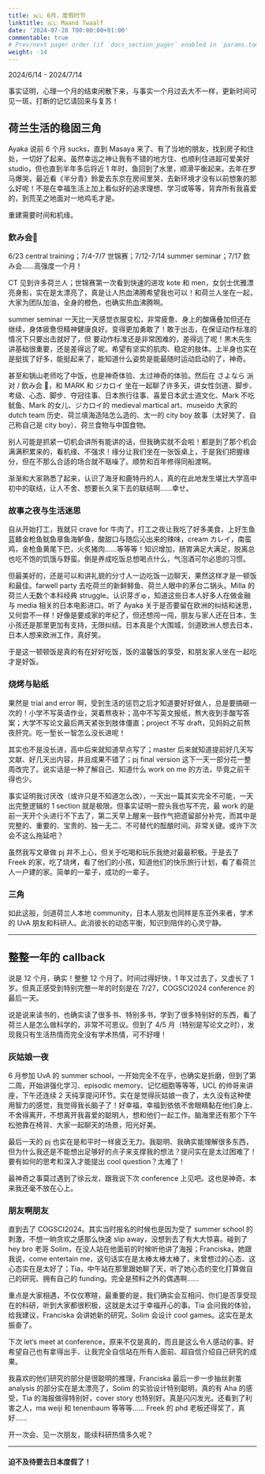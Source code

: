 ```yaml
---
title: 🇳🇱 6月，度假时节
linktitle: 🇳🇱 Maand Twaalf
date: '2024-07-28 T00:00:00+01:00'
commentable: true
# Prev/next pager order (if `docs_section_pager` enabled in `params.toml`)
weight: -14
---
```


2024/6/14 - 2024/7/14

事实证明，心理一个月的结束闲散下来，与事实一个月过去大不一样，更新时间可见一斑，打断的记忆请回来与复苏！

## 荷兰生活的稳固三角

Ayaka 说前 6 个月 sucks，直到 Masaya 来了、有了当地的朋友，找到房子和住处，一切好了起来。虽然幸运之神让我有不错的地方住、也顺利住进超可爱美好 studio，但也直到半年多后将近 1 年时，鱼回到了水里，顺滑平衡起来。去年在罗马爆哭，最近看《半分青》鈴愛去东京在房间里哭，去新环境才没有以前想象的那么好呢！不是在幸福生活上加上看似好的追求理想、学习或等等，背弃所有我喜爱的，到荒芜之地面对一地鸡毛才是。

重建需要时间和机缘。

### 飲み会🍻

6/23 central training；7/4-7/7 世锦赛；7/12-7/14 summer seminar；7/17 飲み会……高强度一个月！

CT 见到许多荷兰人；世锦赛第一次看到快速的进攻 kote 和 men，女剑士优雅漂亮身影，实在是太漂亮了，真是让人热血沸腾希望我也可以！和荷兰人坐在一起，大家为团队加油，全身的橙色，也确实热血沸腾啊。

summer seminar 一天比一天感觉衣服变松，非常疲惫、身上的酸痛叠加但还在继续，身体疲惫但精神健康良好。变得更加勇敢了！敢于出击，在保证动作标准的情况下只要出击就好了，但 要动作标准还是非常困难的，差得远了呢！黒木先生讲基础很重要，还是差得远了呢。希望有坚实的肌肉、稳定的肢体。上半身也实在是挺拔了好多，能挺起来了，能知道什么姿势是能最随时运动启动的了，神奇。

甚至和锅山老师吃了中饭，也是神奇体验、太过神奇的体验。然后在 さよなら 派对 / 飲み会 🍻，和 MARK 和 ジカロイ 坐在一起聊了许多天，讲女性剑道、脚步、考级、心态、脚步、夺冠往事、日本旅行往事、喜爱日本武士道文化、Mark 不吃鱿鱼、Mark 的女儿、ジカロイ的 medieval martical art、museido 大家的 dutch team 历史、荷兰填海造陆怎么造的、太一的 city boy 故事（太好笑了、自己称自己是 city boy）、荷兰食物与中国食物。

别人可能是抓紧一切机会讲所有能讲的话，但我确实就不会啦！都是到了那个机会满满积累来的，看机缘、不强求！缘分让我们坐在一张饭桌上，于是我们把握缘分，但在不那么合适的场合就不聒噪了。顺势和百年修得同船渡啊。

渐渐和大家熟悉了起来，认识了海牙和鹿特丹的人，真的在此地发生堪比大学高中初中的联结，让人不舍、想要长久呆下去的联结啊……幸せ。

### 故事之夜与生活迷思

自从开始打工，我就只 crave for 牛肉了。打工之夜让我吃了好多美食，上好生鱼蓝鳍金枪鱼鱿鱼章鱼海鲈鱼，酸甜口与随后沁出来的辣味，cream カレイ，南蛮鸡，金枪鱼黄尾下巴，火炙猪肉……等等等！知识增加，肠胃满足大满足，脱离总也吃不饱的饥饿与野蛮。倒是养成吃饭总想喝点什么，气泡酒可尔必思的习惯。

但最美好的，还是可以和讲礼貌的分寸人一边吃饭一边聊天，果然这样才是一顿饭和最佳。farwell party 去吃荷兰的新鲜鲱鱼、荷兰人眼中的茅台二锅头。Milla 的荷兰人无数个本科经典 struggle。认识芽ぎゅ，知道这些日本人好多人在做金融与 media 相关的日本电影进口。听了 Ayaka 关于是否要留在欧洲的纠结和迷思，又何尝不一样！好像是要成家的年纪了，但还想闯一闯，朋友与家人还在日本，生小孩还是那里更加有支持，无限纠结。日本真是个大围城，剑道欧洲人想去日本，日本人想来欧洲工作，真好笑。

于是这一顿顿饭是真的有在好好吃饭，饭的温馨饭的享受，和朋友家人坐在一起吃才是好饭。

### 烧烤与贴纸

果然是 trial and error 啊，受到生活的惩罚之后才知道要好好做人，总是要搞砸一次的！小学不写英语作业，哭着熬夜补；高中不写英文报纸，熬大夜到手酸写答案；大学不写论文最后两天紧张到肢体僵直；project 不写 draft，见妈妈之前熬夜肝完。吃一堑长一智怎么没长进呢！

其实也不是没长进，高中后来就知道早点写了；master 后来就知道提前好几天写文献、好几天出内容，并且成果不错了；pj final version 这下一天一部分花一整周改完了。说实话是一种了解自己、知道什么 work on me 的方法，毕竟之前干得也少。

事实证明我讨厌改（或许只是不知道怎么改），一天出一篇其实完全不可能，一天出完整逻辑的 1 section 就是极限。但事实证明一腔头我也写不完，最 work 的是前一天开个头进行不下去了，第二天早上醒来一鼓作气把遗留部分补完，而其中是完整的、重要的、宝贵的、独一无二、不可替代的酝酿时间。非常关键。或许下次会不这么拖延吧？

虽然我写文章做 pj 并不上心，但关于吃喝和玩乐我绝对最最积极。于是去了 Freek 的家，吃了烧烤，看了他们的小孩，知道他们的快乐旅行计划，看了看荷兰人一户建的家。简单的一辈子，成功的一辈子。

### 三角

如此这般，剑道荷兰人本地 community，日本人朋友也同样是东亚外来者，学术的 UvA 朋友和科研人。此消彼长的动态平衡，知识到陪伴的心灵宁静。

---

## 整整一年的 callback

说是 12 个月，确实！整整 12 个月了。时间过得好快，1 年又过去了，又虚长了 1 岁。但真正感受到特别完整一年的时刻是在 7/27，COGSCI2024 conference 的最后一天。

说是说来读书的，也确实读了很多书、特别多书，学到了很多特别好的东西，看了荷兰人是怎么做科学的，非常不可思议。但到了 4/5 月（特别是写论文之时），发现我只有生活热情而完全没有学术热情，可不好哩！

### 灰姑娘一夜

6 月参加 UvA 的 summer school，一开始完全不在乎，也确实是折磨，但到了第二周，开始讲强化学习、episodic memory、记忆细胞等等等，UCL 的帅哥来讲座，下午还连续 2 天纯享提问环节。实在是觉得灰姑娘一夜了，太久没有这种使用智力的感觉，我觉得我长脑子了！好幸福，幸福到依依不舍眼睛黏在他们身上、不舍得离开，不想离开我喜爱的聪明人，想和他们一起工作。脑海里还有那个下午松弛靠在椅背、大家一起聊天的场景，阳光好美。

最后一天的 pj 也实在是和平时一样疲乏无力。我聪明、我确实能理解很多东西，但为什么我还是不能想出足够好的点子来支撑我的想法？提问实在是太过困难了！要有如何的思考和深入才能提出 cool question？太难了！

最神奇之事莫过遇到了徐云龙，跟我说下次 conference 上见吧。这也是神奇。本来我还毫不放在心上。

### 朋友啊朋友

直到去了 COGSCI2024。其实当时报名的时候也是因为受了 summer school 的刺激，不想一晌贪欢之感那么快速 slip away，没想到去了有大大惊喜。碰到了 hey bro 老哥 Solim，在没人站在他面前的时候听他讲了海报；Franciska，她跟我说，come entertain me，这句话实在是太棒太棒太棒了，未曾想过的心态、这心态实在是太好了；Tia，中午站在那里跟她聊了天，听了她心态的变化打算做自己的研究、拥有自己的 funding。完全是预料之外的偶遇啊……

重点是大家相遇，不仅仅寒暄，最重要的是，我们确实会互相问、你们是否享受现在的科研，听到大家都很积极，这就是太过于幸福开心的事。Tia 会问我的体验，给我建议，Franciska 会讲她新的研究，Solim 会设计 cool games。这实在是太振奋了。

下次 let’s meet at conference，原来不仅是真的，而且是这么令人感动的事。好希望自己也有拿得出手、让我完全自信站在所有人面前、超自信介绍自己研究的成果。

我喜欢的他们研究的部分是很聪明的推理，Franciska 最后一步一步抽丝剥茧 analysis 的部分实在是太漂亮了，Solim 的实验设计特别聪明，真的有 Aha 的感受，Tia 的海报做得特别好，cover story 也特别好。真是闪闪发光。还看到了利害之人，ma weiji 和 tenenbaum 等等等…… Freek 的 phd 老板还得奖了，真好……

开一次会、见一次朋友，能续科研热情多久呢？

---

#### 迫不及待要去日本度假了！